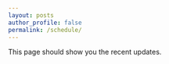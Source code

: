 ```yaml
---
layout: posts
author_profile: false
permalink: /schedule/
---
```


This page should show you the recent updates.
